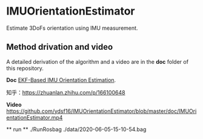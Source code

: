# IMUOrientationEstimator
Estimate 3DoFs orientation using IMU measurement.

## Method drivation and video
A detailed derivation of the algorithm and a video are in the **doc** folder of this repository. 

**Doc**
[EKF-Based IMU Orientation Estimation](https://github.com/ydsf16/IMUOrientationEstimator/blob/master/doc/EKF_Based_IMU_Orientation_Estimation.pdf).

知乎：https://zhuanlan.zhihu.com/p/166100648

**Video**
<https://github.com/ydsf16/IMUOrientationEstimator/blob/master/doc/IMUOrientationEstimator.mp4>

** run **
./RunRosbag ./data/2020-06-05-15-10-54.bag